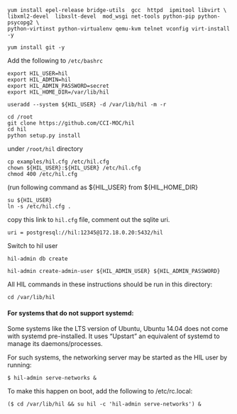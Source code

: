 

```
yum install epel-release bridge-utils  gcc  httpd  ipmitool libvirt \
libxml2-devel  libxslt-devel  mod_wsgi net-tools python-pip python-psycopg2 \
python-virtinst python-virtualenv qemu-kvm telnet vconfig virt-install -y
```

```
yum install git -y
```

Add the following to ```/etc/bashrc```

```
export HIL_USER=hil
export HIL_ADMIN=hil
export HIL_ADMIN_PASSWORD=secret
export HIL_HOME_DIR=/var/lib/hil
```

```
useradd --system ${HIL_USER} -d /var/lib/hil -m -r
```

```
cd /root
git clone https://github.com/CCI-MOC/hil
cd hil
python setup.py install
```


under ```/root/hil``` directory
```
cp examples/hil.cfg /etc/hil.cfg
chown ${HIL_USER}:${HIL_USER} /etc/hil.cfg
chmod 400 /etc/hil.cfg
```
(run following command as ${HIL_USER} from ${HIL_HOME_DIR}
``` 
su ${HIL_USER}
ln -s /etc/hil.cfg .
```

copy this link to ```hil.cfg``` file, comment out the sqlite uri.

```
uri = postgresql://hil:12345@172.18.0.20:5432/hil
```

Switch to hil user
```
hil-admin db create
```

```
hil-admin create-admin-user ${HIL_ADMIN_USER} ${HIL_ADMIN_PASSWORD}
```

All HIL commands in these instructions should be run in this directory:
```
cd /var/lib/hil
```

#### For systems that do not support systemd:
Some systems like the LTS version of Ubuntu, Ubuntu 14.04 does not come with systemd pre-installed. It uses “Upstart” an equivalent of systemd to manage its daemons/processes.

For such systems, the networking server may be started as the HIL user by running:

```
$ hil-admin serve-networks &
```
To make this happen on boot, add the following to /etc/rc.local:

```
($ cd /var/lib/hil && su hil -c 'hil-admin serve-networks') &
```
